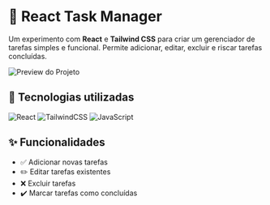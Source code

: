 # 📝 React Task Manager

Um experimento com **React** e **Tailwind CSS** para criar um gerenciador de tarefas simples e funcional. Permite adicionar, editar, excluir e riscar tarefas concluídas.

![Preview do Projeto](./assets/PrintGerTarefas.png)

## 🚀 Tecnologias utilizadas

![React](https://img.shields.io/badge/React-20232A?logo=react&logoColor=61DAFB)
![TailwindCSS](https://img.shields.io/badge/Tailwind_CSS-38B2AC?logo=tailwindcss&logoColor=white)
![JavaScript](https://img.shields.io/badge/JavaScript-F7DF1E?logo=javascript&logoColor=black)

## ✨ Funcionalidades

- ✅ Adicionar novas tarefas
- ✏️ Editar tarefas existentes
- ❌ Excluir tarefas
- ✔️ Marcar tarefas como concluídas
